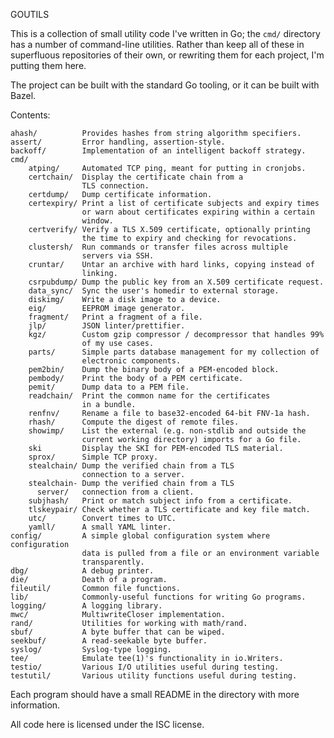 GOUTILS

This is a collection of small utility code I've written in Go; the `cmd/`
directory has a number of command-line utilities. Rather than keep all
of these in superfluous repositories of their own, or rewriting them
for each project, I'm putting them here.

The project can be built with the standard Go tooling, or it can be built
with Bazel.

Contents:

    ahash/          Provides hashes from string algorithm specifiers.
    assert/         Error handling, assertion-style.
    backoff/        Implementation of an intelligent backoff strategy.
    cmd/
        atping/     Automated TCP ping, meant for putting in cronjobs.
        certchain/  Display the certificate chain from a
                    TLS connection.
        certdump/   Dump certificate information.
        certexpiry/ Print a list of certificate subjects and expiry times
                    or warn about certificates expiring within a certain
                    window.
        certverify/ Verify a TLS X.509 certificate, optionally printing
                    the time to expiry and checking for revocations.
        clustersh/  Run commands or transfer files across multiple
                    servers via SSH.
        cruntar/    Untar an archive with hard links, copying instead of
                    linking.
        csrpubdump/ Dump the public key from an X.509 certificate request.
        data_sync/  Sync the user's homedir to external storage.
        diskimg/    Write a disk image to a device.
        eig/        EEPROM image generator.
        fragment/   Print a fragment of a file.
        jlp/        JSON linter/prettifier.
        kgz/        Custom gzip compressor / decompressor that handles 99%
                    of my use cases.
        parts/      Simple parts database management for my collection of
                    electronic components.
        pem2bin/    Dump the binary body of a PEM-encoded block.
        pembody/    Print the body of a PEM certificate.
        pemit/      Dump data to a PEM file.
        readchain/  Print the common name for the certificates
                    in a bundle.
        renfnv/     Rename a file to base32-encoded 64-bit FNV-1a hash.
        rhash/      Compute the digest of remote files.
        showimp/    List the external (e.g. non-stdlib and outside the
                    current working directory) imports for a Go file.
        ski         Display the SKI for PEM-encoded TLS material.
        sprox/      Simple TCP proxy.
        stealchain/ Dump the verified chain from a TLS
                    connection to a server.
        stealchain- Dump the verified chain from a TLS
          server/   connection from a client.
        subjhash/   Print or match subject info from a certificate.
        tlskeypair/ Check whether a TLS certificate and key file match.
        utc/        Convert times to UTC.
        yamll/      A small YAML linter.
    config/         A simple global configuration system where configuration
                    data is pulled from a file or an environment variable
                    transparently.
    dbg/            A debug printer.
    die/            Death of a program.
    fileutil/       Common file functions.
    lib/            Commonly-useful functions for writing Go programs.
    logging/        A logging library.
    mwc/            MultiwriteCloser implementation.
    rand/           Utilities for working with math/rand.
    sbuf/           A byte buffer that can be wiped.
    seekbuf/        A read-seekable byte buffer.
    syslog/         Syslog-type logging.
    tee/            Emulate tee(1)'s functionality in io.Writers.
    testio/         Various I/O utilities useful during testing.
    testutil/       Various utility functions useful during testing.


Each program should have a small README in the directory with more
information.

All code here is licensed under the ISC license.
